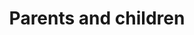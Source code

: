 ---
banner:
  content: 'You can set this component to ''display: true'' to show a banner at the
    top of the page.'
  display: false
  heading: This is a place to place urgent information
layout: category
name: parents-and-children
owner: CDC
questions:
- how-can-i-protect-my-child-from-covid-19
- are-symptoms-of-covid-19-different-in-children
- considerations-for-returning-child-to-school
- preparations-for-sending-child-back-to-school
- remote-learning-childrens-privacy
- should-schools-test-students-for-covid-19
- can-parents-pick-up-meals-for-their-kids-without-them-present
- can-schools-provide-home-delivery-of-meals
- can-schools-provide-multiple-meals-at-once
- can-schools-serve-meals-while-they-are-closed
- do-school-meals-still-have-to-meet-nutrition-requirements
- what-action-is-being-taken-to-ensure-children-have-food-while-schools-are-closed
- are-children-at-risk
- how-can-i-keep-my-children-healthy
- should-children-wear-face-masks
- child-with-special-healthcare-need-higher-risk
- additional-steps-child-special-healthcare-need
- what-if-child-underlying-symptoms-get-worse
- what-is-multisystem-inflammatory-syndrome-in-children
- how-can-my-family-cope-with-added-stress
- how-should-parents-talk-to-children-about-covid19
- what-to-do-if-child-has-difficulty-adjusting
- how-do-i-prepare-my-child-for-an-outbreak
- what-if-child-needs-to-go-to-hospital
- what-if-child-or-someone-in-home-is-sick
- while-school-is-out-can-my-child-hang-with-friend
- while-school-is-out-how-can-i-help-my-child-continue-learning
- while-school-is-out-should-i-limit-time-with-older-adults
- while-school-is-out-will-kids-have-access-to-meals
- should-outdoor-playgrounds-be-cleaned-and-disinfected
redirect_from:
- /k12-childcare/planning-and-preparedness/
- /k12-childcare/recent-travel/
- /k12-childcare/school-dismissals/
- /k12-childcare/how-should-my-school-prepare-no-transmission/
- /k12-childcare/school-attended-before-diagnosed/
- /k12-childcare/school-prepare-minimal-moderate/
- /k12-childcare/should-my-school-screen-students-for-cases-of-covid-19/
- /k12-childcare/substantial-community-transmission/
- /k12-childcare/what-can-staff-and-students-do/
- /k12-childcare/what-resources-does-cdc-have-available-to-share-with-staff-students-and-parents/
- /k12-childcare/what-should-i-consider-as-i-plan/
- /k12-childcare/what-should-i-do-if-my-school-experiences-increased-rates-of-absenteeism/
- /k12-childcare/what-should-i-include-emergency-operations/
- /k12-childcare/what-steps-should-my-school-take-if-a-student-or-staff-member-shows-symptoms-of-covid-19/
- /k12-childcare/school-recently-traveled-to-an-area-with-covid-19/
- /k12-childcare/if-schools-are-dismissed-students-keep-learning/
- /k12-childcare/school-dismissal-what-else-should-i-consider/
- /k12-childcare/what-should-my-school-consider-re-opening/
- /k12-childcare/when-should-i-dismiss/
- /k12-childcare/
title: Parents and children
---